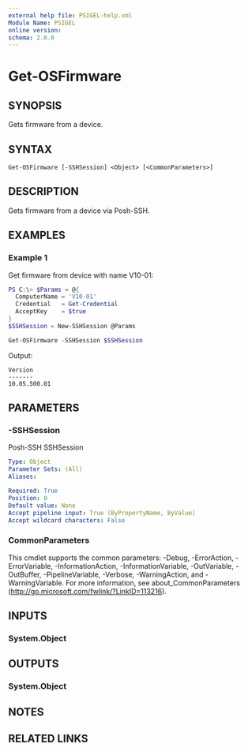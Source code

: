 ```yaml
---
external help file: PSIGEL-help.xml
Module Name: PSIGEL
online version:
schema: 2.0.0
---
```


# Get-OSFirmware

## SYNOPSIS
Gets firmware from a device.

## SYNTAX

```
Get-OSFirmware [-SSHSession] <Object> [<CommonParameters>]
```

## DESCRIPTION
Gets firmware from a device via Posh-SSH.

## EXAMPLES

### Example 1

Get firmware from device with name V10-01:

```powershell
PS C:\> $Params = @{
  ComputerName = 'V10-01'
  Credential   = Get-Credential
  AcceptKey    = $true
}
$SSHSession = New-SSHSession @Params

Get-OSFirmware -SSHSession $SSHSession
```

Output:

```console
Version
-------
10.05.500.01
```

## PARAMETERS

### -SSHSession
Posh-SSH SSHSession

```yaml
Type: Object
Parameter Sets: (All)
Aliases:

Required: True
Position: 0
Default value: None
Accept pipeline input: True (ByPropertyName, ByValue)
Accept wildcard characters: False
```

### CommonParameters
This cmdlet supports the common parameters: -Debug, -ErrorAction, -ErrorVariable, -InformationAction, -InformationVariable, -OutVariable, -OutBuffer, -PipelineVariable, -Verbose, -WarningAction, and -WarningVariable.
For more information, see about_CommonParameters (http://go.microsoft.com/fwlink/?LinkID=113216).

## INPUTS

### System.Object

## OUTPUTS

### System.Object
## NOTES

## RELATED LINKS
